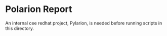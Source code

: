 # Polarion Report


An internal cee redhat project, Pylarion, is needed before running scripts in this directory.